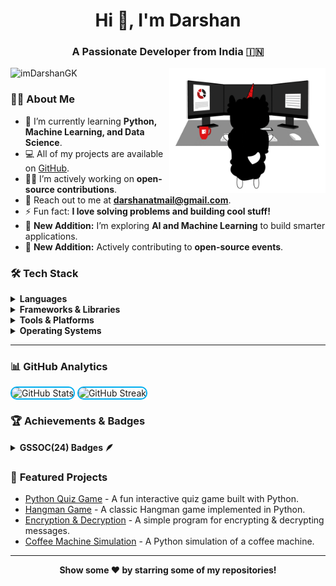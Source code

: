 <h1 align="center">Hi 👋, I'm Darshan</h1>
<h3 align="center">A Passionate Developer from India 🇮🇳</h3>

<img align="right" alt="Coding" width="250" src="Assets/illustration.gif">

<p align="left"> 
  <img src="https://komarev.com/ghpvc/?username=imDarshanGK&label=Profile%20views&color=003366&style=flat" alt="imDarshanGK" />
</p>


### 👨‍💻 **About Me**

- 🌱 I’m currently learning **Python, Machine Learning, and Data Science**.  
- 💻 All of my projects are available on [GitHub](https://github.com/imDarshanGK).  
- 👨‍💻 I’m actively working on **open-source contributions**.  
- 📩 Reach out to me at **darshanatmail@gmail.com**.  
- ⚡ Fun fact: **I love solving problems and building cool stuff!**  
- 🚀 **New Addition:** I’m exploring **AI and Machine Learning** to build smarter applications.  
- 🌟 **New Addition:** Actively contributing to **open-source events**.  

### 🛠️ **Tech Stack**

<details>
  <summary><b>Languages</b></summary><br>
  <img src="https://img.shields.io/badge/-Python-3776AB?logo=python&logoColor=white&style=flat">&nbsp;
</details>

<details>
  <summary><b>Frameworks & Libraries</b></summary><br>
  <img src="https://img.shields.io/badge/-Numpy-013243?logo=numpy&logoColor=white&style=flat">&nbsp;
  <img src="https://img.shields.io/badge/-Pandas-150458?logo=pandas&logoColor=white&style=flat">&nbsp;
  <img src="https://img.shields.io/badge/-Scikit%20Learn-F7931E?logo=scikit-learn&logoColor=white&style=flat">&nbsp;
</details>

<details>
  <summary><b>Tools & Platforms</b></summary><br>
  <img src="https://img.shields.io/badge/-Git-F05032?logo=git&logoColor=white&style=flat">&nbsp;
  <img src="https://img.shields.io/badge/-VS%20Code-007ACC?logo=visual-studio-code&logoColor=white&style=flat">&nbsp;
  <img src="https://img.shields.io/badge/-Jupyter-F37626?logo=jupyter&logoColor=white&style=flat">&nbsp;
</details>

<details>
  <summary><b>Operating Systems</b></summary><br>
  <img src="https://img.shields.io/badge/-Windows-0078D6?logo=windows&logoColor=white&style=flat">&nbsp;
</details>

---

### 📊 **GitHub Analytics**

<p align="left">
  <img src="https://github-readme-stats.vercel.app/api?username=imDarshanGK&show_icons=true&theme=dark&text_color=00AEEF&bg_color=000000&border_color=00AEEF" alt="GitHub Stats" height="100" style="border-radius: 10px; border: 2px solid #00AEEF;"/>
  <img src="https://github-readme-streak-stats.herokuapp.com/?user=imDarshanGK&theme=dark&background=000000&border=00AEEF&ring=00AEEF&fire=00AEEF&currStreakLabel=00AEEF" alt="GitHub Streak" height="100" style="border-radius: 10px; border: 2px solid #00AEEF;"/>
</p>


### 🏆 **Achievements & Badges**

<details>
  <summary><b>GSSOC(24) Badges 🪶</b></summary><br>
  <div style='display:flex; align-items:center; gap: 10px;' align='center'>
    <img src="https://raw.githubusercontent.com/GSSoC24/Postman-Challenge/main/docs/assets/Postman%20White.png" width="100px" height="100px" />
    <img src="https://raw.githubusercontent.com/GSSoC24/Postman-Challenge/main/docs/assets/1.png" width="100px" height="100px" />
    <img src="https://raw.githubusercontent.com/GSSoC24/Postman-Challenge/main/docs/assets/2.png" width="100px" height="100px" />
    <img src="https://raw.githubusercontent.com/GSSoC24/Postman-Challenge/main/docs/assets/3.png" width="100px" height="100px" />
    <img src="https://raw.githubusercontent.com/GSSoC24/Postman-Challenge/main/docs/assets/4.png" width="100px" height="100px" />
    <img src="https://raw.githubusercontent.com/GSSoC24/Postman-Challenge/main/docs/assets/5.png" width="100px" height="100px" />
  </div>
</details>

### 🌟 **Featured Projects**

- [Python Quiz Game](https://github.com/imDarshanGK/python_quiz_game) - A fun interactive quiz game built with Python.  
- [Hangman Game](https://github.com/imDarshanGK/Hangman-game-python) - A classic Hangman game implemented in Python.  
- [Encryption & Decryption](https://github.com/imDarshanGK/CaesarCipher-Python) - A simple program for encrypting & decrypting messages.  
- [Coffee Machine Simulation](https://github.com/imDarshanGK/coffee-machine-simulation) - A Python simulation of a coffee machine.  

---

<p align="center">
  <b>Show some ❤️ by starring some of my repositories!</b>
</p>
